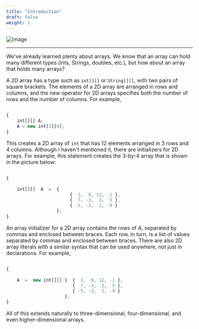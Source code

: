 ```yaml
---
title: "Introduction"
draft: false
weight: 1
---
```

![image](../../img/2dintro.png)
<link rel="stylesheet" href="../../style.css">
<hr>

We've already learned plenty about arrays. We know that an array can hold many different types (ints, Strings, doubles, etc.), but how about an array that holds many arrays?

A 2D array has a type such as ```int[][]``` or `String[][]`, with two pairs of square brackets. The elements of a 2D array are arranged in rows and columns, and the new operator for 2D arrays specifies both the number of rows and the number of columns. For example,

```js javascript

{
    int[][] A;
    A = new int[3][4];
}

```

This creates a 2D array of `int` that has 12 elements arranged in 3 rows and 4 columns. Although I haven't mentioned it, there are initializers for 2D arrays. For example, this statement creates the 3-by-4 array that is shown in the picture below:


```js javascript

{
    
    int[][]  A  =  {    
                        {  1,  0, 12, -1 },
                        {  7, -3,  2,  5 },
                        { -5, -2,  2, -9 }
                   };
}

```

An array initializer for a 2D array contains the rows of A, separated by commas and enclosed between braces. Each row, in turn, is a list of values separated by commas and enclosed between braces. There are also 2D array literals with a similar syntax that can be used anywhere, not just in declarations. For example,

```js javascript

{
    
    A  =  new int[][] {  {  1,  0, 12, -1 },
                         {  7, -3,  2,  5 },
                         { -5, -2,  2, -9 }
                      };
}

```
                  
All of this extends naturally to three-dimensional, four-dimensional, and even higher-dimensional arrays.